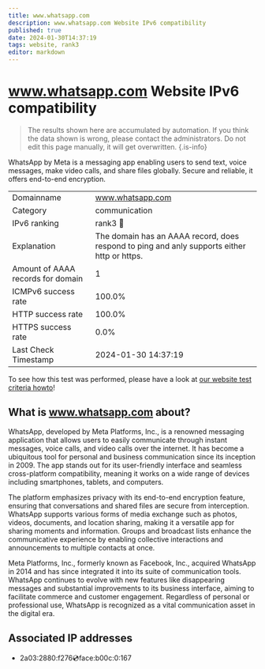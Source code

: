 ```yaml
---
title: www.whatsapp.com
description: www.whatsapp.com Website IPv6 compatibility
published: true
date: 2024-01-30T14:37:19
tags: website, rank3
editor: markdown
---
```


# www.whatsapp.com Website IPv6 compatibility

> The results shown here are accumulated by automation. If you think the data shown is wrong, please contact the administrators. 
> Do not edit this page manually, it will get overwritten.
{.is-info}

WhatsApp by Meta is a messaging app enabling users to send text, voice messages, make video calls, and share files globally. Secure and reliable, it offers end-to-end encryption.


|   |   |
| - | - |
| Domainname | www.whatsapp.com
| Category | communication |
| IPv6 ranking | rank3 :3rd_place_medal: |
| Explanation | The domain has an AAAA record, does respond to ping and anly supports either http or https. |
| Amount of AAAA records for domain | 1 |
| ICMPv6 success rate | 100.0%|
| HTTP success rate | 100.0% |
| HTTPS success rate | 0.0% |
| Last Check Timestamp | 2024-01-30 14:37:19 |

To see how this test was performed, please have a look at [our website test criteria howto](/howto/testcriteria/website)!


## What is www.whatsapp.com about?
WhatsApp, developed by Meta Platforms, Inc., is a renowned messaging application that allows users to easily communicate through instant messages, voice calls, and video calls over the internet. It has become a ubiquitous tool for personal and business communication since its inception in 2009. The app stands out for its user-friendly interface and seamless cross-platform compatibility, meaning it works on a wide range of devices including smartphones, tablets, and computers.

The platform emphasizes privacy with its end-to-end encryption feature, ensuring that conversations and shared files are secure from interception. WhatsApp supports various forms of media exchange such as photos, videos, documents, and location sharing, making it a versatile app for sharing moments and information. Groups and broadcast lists enhance the communicative experience by enabling collective interactions and announcements to multiple contacts at once.

Meta Platforms, Inc., formerly known as Facebook, Inc., acquired WhatsApp in 2014 and has since integrated it into its suite of communication tools. WhatsApp continues to evolve with new features like disappearing messages and substantial improvements to its business interface, aiming to facilitate commerce and customer engagement. Regardless of personal or professional use, WhatsApp is recognized as a vital communication asset in the digital era.



## Associated IP addresses

- 2a03:2880:f276:cd:face:b00c:0:167

